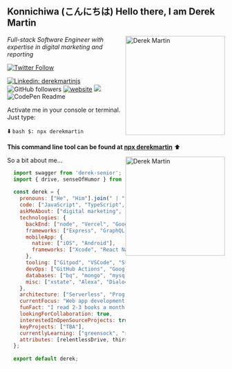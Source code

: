 <h2>Konnichiwa (こんにちは) Hello there, I am Derek Martin</h2>
  <img src='https://avatars.githubusercontent.com/u/59883894?s=400&u=6874854833582701f165195a76ad51f422af94bf&v=4' alt='Derek Martin' style="float:right;" height="230" width='230' />

<p>
  <em>Full-stack Software Engineer with expertise in digital marketing and reporting</em>
</p> 

[![Twitter Follow](https://img.shields.io/twitter/follow/derekmartindev?label=Follow)](https://twitter.com/intent/follow?screen_name=derekmartindev)

[![Linkedin: derekmartinjs](https://img.shields.io/badge/-derek-blue?style=flat-square&logo=Linkedin&logoColor=white&link=https://www.linkedin.com/in/derekmartinjs/)](https://www.linkedin.com/in/derekmartinjs/)
![GitHub followers](https://img.shields.io/github/followers/derekmartin?label=Follow&style=social)
[![website](https://img.shields.io/badge/Website-46a2f1.svg?&style=flat-square&logo=Google-Chrome&logoColor=white&link=https://derekmartin.codes/)](https://derekmartincodes/)
![](https://visitor-badge.glitch.me/badge?page_id=derekmartinjs.derekmartinjs)
![CodePen Readme](https://codepen.io/derekmartin)

Activate me in your console or terminal. Just type:

⬇️
```bash $: npx derekmartin```

**This command line tool can be found at [npx derekmartin](https://github.com/derekmartinjs/npm-card)**
⬆️

 <img src='https://media.giphy.com/media/NQmsmNj6PEiWY/giphy.gif?cid=ecf05e4777x0w0mkqm8q868t14u4e8xbd95tfa62odq2wk0z&rid=giphy.gif&ct=g' alt='Derek Martin' style="float:right;" height="230" width='230' /> So a bit about me...

```javascript
  import swagger from 'derek-senior';
  import { drive, senseOfHumor } from 'mom';
  
  const derek = {
    pronouns: ["He", "Him"].join(" | "),
    code: ["JavaScript", "TypeScript", "Java", "Swift", "Python"],
    askMeAbout: ["digital marketing", "automation", "web app development", "running", "MMA"],
    technologies: {
      backEnd: ["node", "Vercel", "Google Cloud Platform", "AWS", "Gatsby"],
      frameworks: ["Express", "GraphQL", "Firebase", "Next.js", "React"],
      mobileApp: {
        native: ["iOS", "Android"],
        frameworks: ["Xcode", "React Native"],
      },
      tooling: ["Gitpod", "VSCode", "Sketch", "Husky", "Prettier", "ESLint", "yarn"],
      devOps: ["GitHub Actions", "Google Cloud", "Docker", "Gitpod"],
      databases: ["bq", "mongo", "mysql", "postgres],
      misc: ["xstate", "Alexa", "DialogFlow", "chatbots", "Firebase", "jovo", "gsap3", "svg", "css", "jest", "cypress"],
    },
    architecture: ["Serverless", "Progressive Web Apps", "Single-page apps"],
    currentFocus: "Web app development, animation, and state machines",
    funFact: "I read 2-3 books a month, usually geeking out on code"
    lookingForCollaboration: true,
    interestedInOpenSourceProjects: true, 
    keyProjects: ["TBA"],
    currentlyLearning: ["greensock", "svg", "chatbots", "rpa", "tensorflow.js", "xstate", "design patterns"],
    attributes: [relentlessDrive, thirstForKnowledge, seekingOutBestPracticesInRealLife],
  };
  
  export default derek;
```
